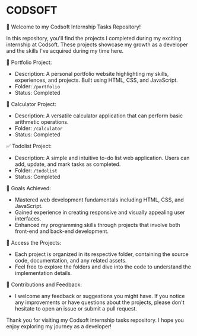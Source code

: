 # CODSOFT

👋 Welcome to my Codsoft Internship Tasks Repository!

In this repository, you'll find the projects I completed during my exciting internship at Codsoft. These projects showcase my growth as a developer and the skills I've acquired during my time here.

📁 Portfolio Project:
- Description: A personal portfolio website highlighting my skills, experiences, and projects. Built using HTML, CSS, and JavaScript.
- Folder: `/portfolio`
- Status: Completed

🧮 Calculator Project:
- Description: A versatile calculator application that can perform basic arithmetic operations. 
- Folder: `/calculator`
- Status: Completed

✅ Todolist Project:
- Description: A simple and intuitive to-do list web application. Users can add, update, and mark tasks as completed. 
- Folder: `/todolist`
- Status: Completed

🌟 Goals Achieved:
- Mastered web development fundamentals including HTML, CSS, and JavaScript.
- Gained experience in creating responsive and visually appealing user interfaces.
- Enhanced my programming skills through projects that involve both front-end and back-end development.

🔗 Access the Projects:
- Each project is organized in its respective folder, containing the source code, documentation, and any related assets.
- Feel free to explore the folders and dive into the code to understand the implementation details.

🤝 Contributions and Feedback:
- I welcome any feedback or suggestions you might have. If you notice any improvements or have questions about the projects, please don't hesitate to open an issue or submit a pull request.

Thank you for visiting my Codsoft internship tasks repository. I hope you enjoy exploring my journey as a developer!
